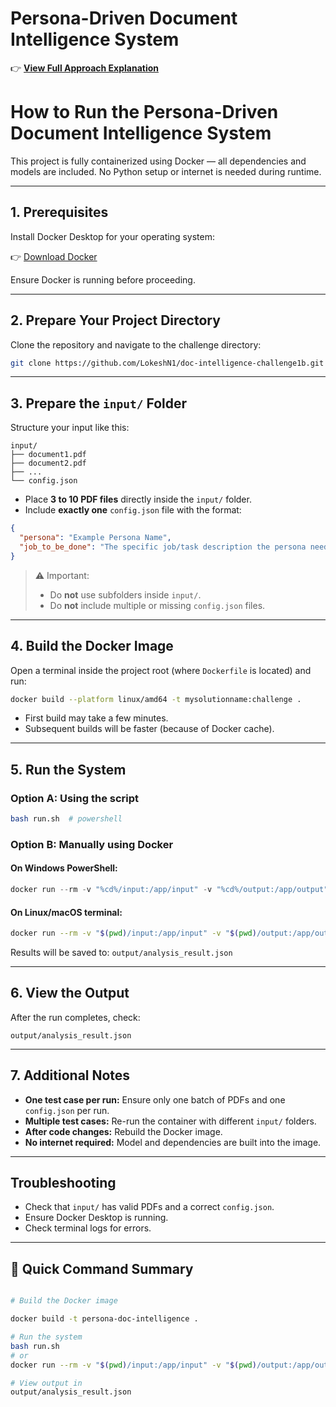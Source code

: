 # Persona-Driven Document Intelligence System

👉 **[View Full Approach Explanation](approach_explanation.md)**

# How to Run the Persona-Driven Document Intelligence System

This project is fully containerized using Docker — all dependencies and models are included. No Python setup or internet is needed during runtime.

---

## 1. Prerequisites

Install Docker Desktop for your operating system:

👉 [Download Docker](https://www.docker.com/get-started)

Ensure Docker is running before proceeding.

---

## 2. Prepare Your Project Directory

Clone the repository and navigate to the challenge directory:

```bash
git clone https://github.com/LokeshN1/doc-intelligence-challenge1b.git
````

---

## 3. Prepare the `input/` Folder

Structure your input like this:

```
input/
├── document1.pdf
├── document2.pdf
├── ...
└── config.json
```

* Place **3 to 10 PDF files** directly inside the `input/` folder.
* Include **exactly one** `config.json` file with the format:

```json
{
  "persona": "Example Persona Name",
  "job_to_be_done": "The specific job/task description the persona needs done."
}
```

> ⚠️ Important:
>
> * Do **not** use subfolders inside `input/`.
> * Do **not** include multiple or missing `config.json` files.

---

## 4. Build the Docker Image

Open a terminal inside the project root (where `Dockerfile` is located) and run:

```bash
docker build --platform linux/amd64 -t mysolutionname:challenge .
```

* First build may take a few minutes.
* Subsequent builds will be faster (because of Docker cache).

---

## 5. Run the System

### Option A: Using the script

```bash
bash run.sh  # powershell
```

### Option B: Manually using Docker

#### On **Windows PowerShell**:

```powershell
docker run --rm -v "%cd%/input:/app/input" -v "%cd%/output:/app/output" --network none mysolutionname:challenge
```

#### On **Linux/macOS terminal**:

```bash
docker run --rm -v "$(pwd)/input:/app/input" -v "$(pwd)/output:/app/output" --network none mysolutionname:challenge
```


Results will be saved to: `output/analysis_result.json`

---

## 6. View the Output

After the run completes, check:

```text
output/analysis_result.json
```

---

## 7. Additional Notes

* **One test case per run:** Ensure only one batch of PDFs and one `config.json` per run.
* **Multiple test cases:** Re-run the container with different `input/` folders.
* **After code changes:** Rebuild the Docker image.
* **No internet required:** Model and dependencies are built into the image.

---

## Troubleshooting

* Check that `input/` has valid PDFs and a correct `config.json`.
* Ensure Docker Desktop is running.
* Check terminal logs for errors.

---

## 📌 Quick Command Summary

```bash

# Build the Docker image

docker build -t persona-doc-intelligence .

# Run the system
bash run.sh
# or
docker run --rm -v "$(pwd)/input:/app/input" -v "$(pwd)/output:/app/output" persona-doc-intelligence

# View output in 
output/analysis_result.json
```


